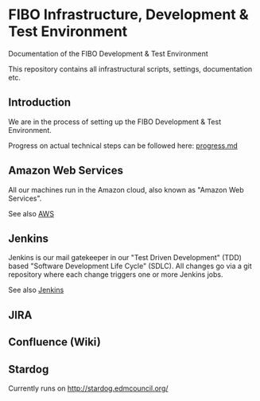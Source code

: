 # FIBO Infrastructure, Development & Test Environment

Documentation of the FIBO Development & Test Environment

This repository contains all infrastructural scripts, settings, documentation etc.

## Introduction

We are in the process of setting up the FIBO Development & Test Environment.

Progress on actual technical steps can be followed here: [progress.md](progress.md)

## Amazon Web Services

All our machines run in the Amazon cloud, also known as "Amazon Web Services".


See also [AWS](./aws/README.md)

## Jenkins

Jenkins is our mail gatekeeper in our "Test Driven Development" (TDD) based "Software Development Life Cycle" (SDLC). All changes go via a git repository where each change triggers one or more Jenkins jobs.

See also [Jenkins](./jenkins/README.md)

## JIRA

## Confluence (Wiki)

## Stardog

Currently runs on http://stardog.edmcouncil.org/


